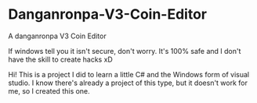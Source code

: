 # Danganronpa-V3-Coin-Editor
A danganronpa V3 Coin Editor

If windows tell you it isn't secure, don't worry. 
It's 100% safe and I don't have the skill to create hacks xD

Hi! This is a project I did to learn a little C# and the Windows form of visual studio.
I know there's already a project of this type, but it doesn't work for me, so I created this one.
